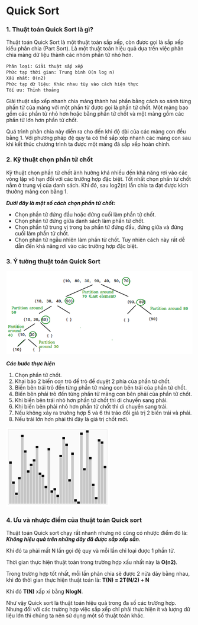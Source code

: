 # Quick Sort

### 1. Thuật toán Quick Sort là gì?
Thuật toán Quick Sort là một thuật toán sắp xếp, còn được gọi là sắp xếp kiểu phân chia (Part Sort). Là một thuật toán hiệu quả dựa trên việc phân chia mảng dữ liệu thành các nhóm phần tử nhỏ hơn.
```
Phân loại: Giải thuật sắp xếp
Phức tạp thời gian: Trung bình O(n log n)
Xấu nhất: O(n2)
Phức tạp dữ liệu: Khác nhau tùy vào cách hiện thực
Tối ưu: Thỉnh thoảng
```
Giải thuật sắp xếp nhanh chia mảng thành hai phần bằng cách so sánh từng phần tử của mảng với một phần tử được gọi là phần tử chốt. Một mảng bao gồm các phần tử nhỏ hơn hoặc bằng phần tử chốt và một mảng gồm các phần tử lớn hơn phần tử chốt.

Quá trình phân chia này diễn ra cho đến khi độ dài của các mảng con đều bằng 1. Với phương pháp đệ quy ta có thể sắp xếp nhanh các mảng con sau khi kết thúc chương trình ta được một mảng đã sắp xếp hoàn chỉnh.


### 2. Kỹ thuật chọn phần tử chốt
Kỹ thuật chọn phần tử chốt ảnh hưởng khá nhiều đến khả năng rơi vào các vòng lặp vô hạn đối với các trường hợp đặc biệt. Tốt nhất chọn phần tử chốt nằm ở trung vị của danh sách. Khi đó, sau log2(n) lần chia ta đạt được kích thưởng mảng con bằng 1.

***Dưới đây là một số cách chọn phần tử chốt:***

- Chọn phần tử đứng đầu hoặc đứng cuối làm phần tử chốt.
- Chọn phần tử đứng giữa danh sách làm phần tử chốt.
- Chọn phần tử trung vị trong ba phần tử đứng đầu, đứng giữa và đứng cuối làm phần tử chốt.
- Chọn phần tử ngẫu nhiên làm phần tử chốt. Tuy nhiên cách này rất dễ dẫn đến khả năng rơi vào các trường hợp đặc biệt.


### 3. Ý tưởng thuật toán Quick Sort
![Quick sort](images/quick-sort-algorithms.png)

***Các bước thực hiện***
<ol>
<li>Chọn phần tử chốt.</li>
<li>Khai báo 2 biến con trỏ để trỏ để duyệt 2 phía của phần tử chốt.</li>
<li>Biến bên trái trỏ đến từng phần tử mảng con bên trái của phần tử chốt.</li>
<li>Biến bên phải trỏ đến từng phần tử mảng con bên phải của phần tử chốt.</li>
<li>Khi biến bên trái nhỏ hơn phần tử chốt thì di chuyển sang phải.</li>
<li>Khi biến bên phải nhỏ hơn phần tử chốt thì di chuyển sang trái.</li>
<li>Nếu không xảy ra trưởng hợp 5 và 6 thì tráo đổi giá trị 2 biến trái và phải.</li>
<li>Nếu trái lớn hơn phải thì đây là giá trị chốt mới.</li>
</ol>

![Qucik sort](images/quick-sort-presentation.png)


### 4. Ưu và nhược điểm của thuật toán Quick sort

Thuật toán Quick sort chạy rất nhanh nhưng nó cũng có nhược điểm đó là: ___Không hiệu quả trên những dãy đã được sắp xếp sẵn___.

Khi đó ta phải mất N lần gọi đệ quy và mỗi lần chỉ loại được 1 phần tử.

Thời gian thực hiện thuật toán trong trường hợp xấu nhất này là **O(n2)**.

Trong trường hợp tốt nhất, mỗi lần phân chia sẽ được 2 nửa dãy bằng nhau, khi đó thời gian thực hiện thuật toán là: **T(N) = 2T(N/2) + N**

Khi đó **T(N)** xấp xỉ bằng **NlogN**.

Như vậy Quick sort là thuật toán hiệu quả trong đa số các trường hợp. Nhưng đối với các trường hợp việc sắp xếp chỉ phải thực hiện ít và lượng dữ liệu lớn thì chúng ta nên sử dụng một số thuật toán khác.